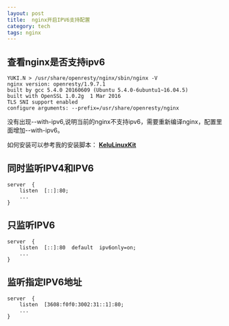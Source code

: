 ```yaml
---
layout: post
title:  nginx开启IPV6支持配置
category: tech
tags: nginx
---
```

## 查看nginx是否支持ipv6

	YUKI.N > /usr/share/openresty/nginx/sbin/nginx -V
	nginx version: openresty/1.9.7.1
	built by gcc 5.4.0 20160609 (Ubuntu 5.4.0-6ubuntu1~16.04.5)
	built with OpenSSL 1.0.2g  1 Mar 2016
	TLS SNI support enabled
	configure arguments: --prefix=/usr/share/openresty/nginx 

没有出现--with-ipv6,说明当前的nginx不支持ipv6，需要重新编译nginx，配置里面增加--with-ipv6。

如何安装可以参考我的安装脚本： **[KeluLinuxKit](https://github.com/kelvinblood/KeluLinuxKit)**

## 同时监听IPV4和IPV6
	server  {
		listen  [::]:80;
		...
	}

## 只监听IPV6

	server  {
		listen  [::]:80  default  ipv6only=on;
		...
	}

## 监听指定IPV6地址

	server  {
		listen  [3608:f0f0:3002:31::1]:80;
		...
	}

